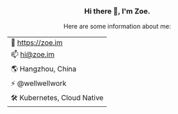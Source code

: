<div align="center">

### Hi there 👋, I'm Zoe.


Here are some information about me:

| |
| :- |
| 🔭 https://zoe.im|
| 📫 hi@zoe.im|
| 🌎 Hangzhou, China|
| ⚡ @wellwellwork|
| 🛠️ Kubernetes, Cloud Native|

</div>
